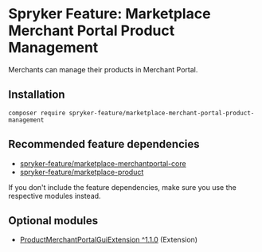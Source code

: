 # Spryker Feature: Marketplace Merchant Portal Product Management

Merchants can manage their products in Merchant Portal.

## Installation

```
composer require spryker-feature/marketplace-merchant-portal-product-management
```

## Recommended feature dependencies
- [spryker-feature/marketplace-merchantportal-core](https://github.com/spryker-feature/marketplace-merchantportal-core)
- [spryker-feature/marketplace-product](https://github.com/spryker-feature/marketplace-product)

If you don't include the feature dependencies, make sure you use the respective modules instead.

## Optional modules
- [ProductMerchantPortalGuiExtension ^1.1.0](https://github.com/spryker/product-merchant-portal-gui-extension) (Extension)

